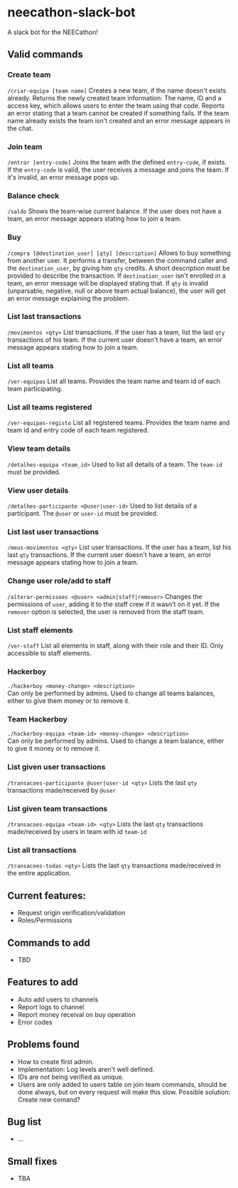 # neecathon-slack-bot
A slack bot for the NEECathon!

## Valid commands
### Create team
`/criar-equipa [team name]`
Creates a new team, if the name doesn't exists already.  Returns the newly created team information: The name, ID and a access key, which allows users to enter the team using that code. Reports an error stating that a team cannot be created if something fails. If the team name already exists the team isn't created and an error message appears in the chat.
### Join team
`/entrar [entry-code]`
Joins the team with the defined `entry-code`, if exists. If the `entry-code` is valid, the user receives a message and joins the team. If it's invalid, an error message pops up.
### Balance check
`/saldo`
Shows the team-wise current balance. If the user does not have a team, an error message appears stating how to join a team.
### Buy
`/compra [@destination_user] [qty] [description]`
Allows to buy something from another user. It performs a transfer, between the command caller and the `destination_user`, by giving him `qty` credits. A short description must be provided to describe the transaction. If `destination_user` isn't enrolled in a team, an error message will be displayed stating that. If `qty` is invalid (unparsable, negative, null or above team actual balance), the user will get an error message explaining the problem.
### List last transactions
`/movimentos <qty>`
List transactions. If the user has a team, list the last `qty` transactions of his team. If the current user doesn't have a team, an error message appears stating how to join a team.
### List all teams
`/ver-equipas`
List all teams. Provides the team name and team id of each team participating.
### List all teams registered
`/ver-equipas-registo`
List all registered teams. Provides the team name and team id and entry code of each team registered.
### View team details
`/detalhes-equipa <team_id>`
Used to list all details of a team. The `team-id` must be provided.
### View user details
`/detalhes-participante <@user|user-id>`
Used to list details of a participant. The `@user` or `user-id` must be provided.
### List last user transactions
`/meus-movimentos <qty>`
List user transactions. If the user has a team, list his last `qty` transactions. If the current user doesn't have a team, an error message appears stating how to join a team.
### Change user role/add to staff
`/alterar-permissoes <@user> <admin|staff|remover>`
Changes the permissions of `user`, adding it to the staff crew if it wasn't on it yet. If the `remover` option is selected, the user is removed from the staff team.
### List staff elements
`/ver-staff`
List all elements in staff, along with their role and their ID. Only accessible to staff elements.
### Hackerboy
```./hackerboy <money-change> <description>``` \
Can only be performed by admins. Used to change all teams balances, either to give them money or to remove it.
### Team Hackerboy
```./hackerboy-equipa <team-id> <money-change> <description>``` \
Can only be performed by admins. Used to change a team balance, either to give it money or to remove it.
### List given user transactions
`/transacoes-participante @user|user-id <qty>`
Lists the last `qty` transactions made/received by `@user`
### List given team transactions
`/transacoes-equipa <team-id> <qty>`
Lists the last `qty` transactions made/received by users in team with id `team-id`
### List all transactions
`/transacoes-todas <qty>`
Lists the last `qty` transactions made/received in the entire application.

## Current features:
- Request origin verification/validation
- Roles/Permissions

## Commands to add
- TBD

## Features to add
- Auto add users to channels
- Report logs to channel
- Report money receival on buy operation
- Error codes

## Problems found
- How to create first admin.
- Implementation: Log levels aren't well defined.
- IDs are not being verified as unique.
- Users are only added to users table on join team commands, should be done always, but on every request will make this slow.
Possible solution: Create new comand?

## Bug list
- ...

## Small fixes
- TBA